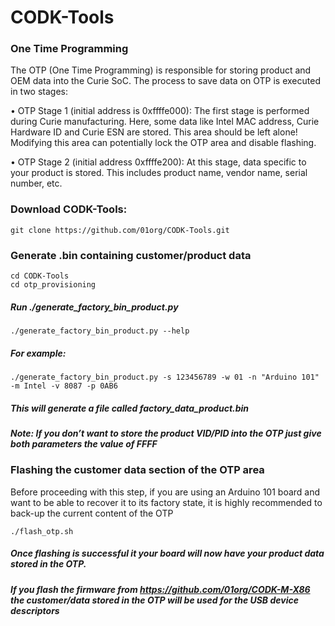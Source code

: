 # CODK-Tools

### One Time Programming

The OTP (One Time Programming) is responsible for storing product and OEM data into the Curie SoC. The process to save data on OTP is executed in two stages:

•	OTP Stage 1 (initial address is 0xffffe000): The first stage is performed during Curie manufacturing. Here, some data like Intel MAC address, Curie Hardware ID and Curie ESN are stored. This area should be left alone! Modifying this area can potentially lock the OTP area and disable flashing.

•	OTP Stage 2 (initial address 0xffffe200): At this stage, data specific to your product is stored. This includes product name, vendor name, serial number, etc.

### Download CODK-Tools:

```
git clone https://github.com/01org/CODK-Tools.git
```

### Generate .bin containing customer/product data
```
cd CODK-Tools
cd otp_provisioning
```

##### Run ./generate_factory_bin_product.py

```
./generate_factory_bin_product.py --help
```

##### For example:

```
./generate_factory_bin_product.py -s 123456789 -w 01 -n "Arduino 101" -m Intel -v 8087 -p 0AB6
```

##### This will generate a file called factory_data_product.bin

##### Note: If you don’t want to store the product VID/PID into the OTP just give both parameters the value of FFFF

### Flashing the customer data section of the OTP area

Before proceeding with this step, if you are using an Arduino 101 board and want to be able to recover it to its factory state, it is highly recommended to back-up the current content of the OTP

```
./flash_otp.sh
```

##### Once flashing is successful it your board will now have your product data stored in the OTP. 
##### If you flash the firmware from https://github.com/01org/CODK-M-X86 the customer/data stored in the OTP will be used for the USB device descriptors

